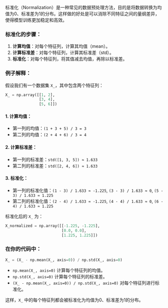 标准化（Normalization）是一种常见的数据预处理方法，目的是将数据转换为均值为0、标准差为1的分布。这样做的好处是可以消除不同特征之间的量纲差异，使得模型训练更加稳定和高效。

### 标准化的步骤：
1. **计算均值**：对每个特征列，计算其均值（mean）。
2. **计算标准差**：对每个特征列，计算其标准差（std）。
3. **标准化**：对每个特征列，将其值减去均值，再除以标准差。

### 例子解释：
假设我们有一个数据集 `X_`，其中包含两个特征列：

```python
X_ = np.array([[1, 2],
               [3, 4],
               [5, 6]])
```

#### 1. 计算均值：
- 第一列的均值：`(1 + 3 + 5) / 3 = 3`
- 第二列的均值：`(2 + 4 + 6) / 3 = 4`

#### 2. 计算标准差：
- 第一列的标准差：`std([1, 3, 5]) ≈ 1.633`
- 第二列的标准差：`std([2, 4, 6]) ≈ 1.633`

#### 3. 标准化：
- 第一列的标准化值：`(1 - 3) / 1.633 ≈ -1.225`, `(3 - 3) / 1.633 ≈ 0`, `(5 - 3) / 1.633 ≈ 1.225`
- 第二列的标准化值：`(2 - 4) / 1.633 ≈ -1.225`, `(4 - 4) / 1.633 ≈ 0`, `(6 - 4) / 1.633 ≈ 1.225`

标准化后的 `X_` 为：

```python
X_normalized = np.array([[-1.225, -1.225],
                         [0.0, 0.0],
                         [1.225, 1.225]])
```

### 在你的代码中：
```python
X_ = (X_ - np.mean(X_, axis=0)) / np.std(X_, axis=0)
```
- `np.mean(X_, axis=0)` 计算每个特征列的均值。
- `np.std(X_, axis=0)` 计算每个特征列的标准差。
- `(X_ - np.mean(X_, axis=0)) / np.std(X_, axis=0)` 对每个特征列进行标准化。

这样，`X_` 中的每个特征列都会被标准化为均值为0、标准差为1的分布。